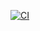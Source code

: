 [![CI](https://github.com/BlYoozly/actions/actions/workflows/blank.yml/badge.svg?branch=main)](https://github.com/BlYoozly/actions/actions/workflows/blank.yml)
